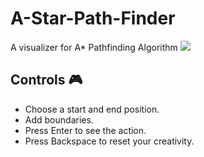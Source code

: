 # A-Star-Path-Finder
A visualizer for A* Pathfinding Algorithm
![](https://github.com/A-Star-Path-Finder/blob/main/files/demo.gif)


## Controls 🎮
-  Choose a start and end position.
-  Add boundaries.
-  Press Enter to see the action.
-  Press Backspace to reset your creativity.

